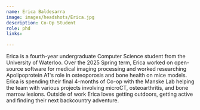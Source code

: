 ```yaml
---
name: Erica Baldesarra
image: images/headshots/Erica.jpg
description: Co-Op Student
role: phd
links:
  
---
```


Erica is a fourth-year undergraduate Computer Science student from the University of Waterloo. Over the 2025 Spring term, Erica worked on open-source software for medical imaging processing and worked researching Apolipoprotein A1's role in osteoporosis and bone health on mice models. Erica is spending their final 4-months of Co-op with the Manske Lab helping the team with various projects involving microCT, osteoarthritis, and bone marrow lesions. Outside of work Erica loves getting outdoors, getting active and finding their next backcountry adventure.

